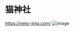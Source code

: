 # 猫神社
https://neko-jinja.com/
![image](https://user-images.githubusercontent.com/16236972/210134972-a7dd96ed-b449-47f8-b822-0e1d6134c695.png)
